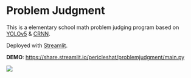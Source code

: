 # Problem Judgment 

This is a elementary school math problem judging program based on [YOLOv5](https://github.com/ultralytics/yolov5/releases/tag/v5.0) & [CRNN](https://aistudio.baidu.com/aistudio/projectdetail/1751953).

Deployed with [Streamlit](https://github.com/streamlit/streamlit).

**DEMO**: https://share.streamlit.io/pericleshat/problemjudgment/main.py

![](https://s4.ax1x.com/2021/12/23/TGXQz9.png)

